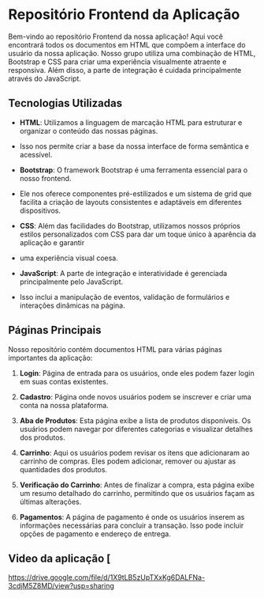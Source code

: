 # Repositório Frontend da Aplicação

Bem-vindo ao repositório Frontend da nossa aplicação! Aqui você encontrará todos os documentos em HTML que compõem a interface do usuário da nossa aplicação. 
Nosso grupo utiliza uma combinação de HTML, Bootstrap e CSS para criar uma experiência visualmente atraente e responsiva. 
Além disso, a parte de integração é cuidada principalmente através do JavaScript.

## Tecnologias Utilizadas

- **HTML**: Utilizamos a linguagem de marcação HTML para estruturar e organizar o conteúdo das nossas páginas.
- Isso nos permite criar a base da nossa interface de forma semântica e acessível.

- **Bootstrap**: O framework Bootstrap é uma ferramenta essencial para o nosso frontend.
- Ele nos oferece componentes pré-estilizados e um sistema de grid que facilita a criação de layouts consistentes e adaptáveis em diferentes dispositivos.

- **CSS**: Além das facilidades do Bootstrap, utilizamos nossos próprios estilos personalizados com CSS para dar um toque único à aparência da aplicação e garantir
- uma experiência visual coesa.

- **JavaScript**: A parte de integração e interatividade é gerenciada principalmente pelo JavaScript.
- Isso inclui a manipulação de eventos, validação de formulários e interações dinâmicas na página.

## Páginas Principais

Nosso repositório contém documentos HTML para várias páginas importantes da aplicação:

1. **Login**: Página de entrada para os usuários, onde eles podem fazer login em suas contas existentes.

2. **Cadastro**: Página onde novos usuários podem se inscrever e criar uma conta na nossa plataforma.

3. **Aba de Produtos**: Esta página exibe a lista de produtos disponíveis. Os usuários podem navegar por diferentes categorias e visualizar detalhes dos produtos.

4. **Carrinho**: Aqui os usuários podem revisar os itens que adicionaram ao carrinho de compras. Eles podem adicionar, remover ou ajustar as quantidades dos produtos.

5. **Verificação do Carrinho**: Antes de finalizar a compra, esta página exibe um resumo detalhado do carrinho, permitindo que os usuários façam as últimas alterações.

6. **Pagamentos**: A página de pagamento é onde os usuários inserem as informações necessárias para concluir a transação. Isso pode incluir opções de pagamento e endereço de entrega.

## Video da aplicação [
https://drive.google.com/file/d/1X9tLB5zUpTXxKg6DALFNa-3cdjM5Z8MD/view?usp=sharing 


